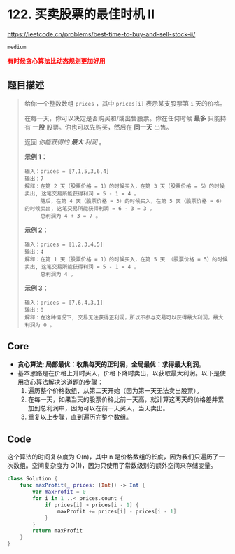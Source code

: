 # 122. 买卖股票的最佳时机 II

https://leetcode.cn/problems/best-time-to-buy-and-sell-stock-ii/

`medium`

**<font color=red>有时候贪心算法比动态规划更加好用</font>**

## 题目描述

> 给你一个整数数组 `prices` ，其中 `prices[i]` 表示某支股票第 `i` 天的价格。
>
> 在每一天，你可以决定是否购买和/或出售股票。你在任何时候 **最多** 只能持有 **一股** 股票。你也可以先购买，然后在 **同一天** 出售。
>
> 返回 *你能获得的 **最大** 利润* 。
>
>  
>
> **示例 1：**
>
> ```
> 输入：prices = [7,1,5,3,6,4]
> 输出：7
> 解释：在第 2 天（股票价格 = 1）的时候买入，在第 3 天（股票价格 = 5）的时候卖出, 这笔交易所能获得利润 = 5 - 1 = 4 。
>      随后，在第 4 天（股票价格 = 3）的时候买入，在第 5 天（股票价格 = 6）的时候卖出, 这笔交易所能获得利润 = 6 - 3 = 3 。
>      总利润为 4 + 3 = 7 。
> ```
>
> **示例 2：**
>
> ```
> 输入：prices = [1,2,3,4,5]
> 输出：4
> 解释：在第 1 天（股票价格 = 1）的时候买入，在第 5 天 （股票价格 = 5）的时候卖出, 这笔交易所能获得利润 = 5 - 1 = 4 。
>      总利润为 4 。
> ```
>
> **示例 3：**
>
> ```
> 输入：prices = [7,6,4,3,1]
> 输出：0
> 解释：在这种情况下, 交易无法获得正利润，所以不参与交易可以获得最大利润，最大利润为 0 。
> ```



## Core

- **贪心算法: 局部最优：收集每天的正利润，全局最优：求得最大利润**。
- 基本思路是在价格上升时买入，价格下降时卖出，以获取最大利润。以下是使用贪心算法解决这道题的步骤：
  1. 遍历整个价格数组，从第二天开始（因为第一天无法卖出股票）。
  2. 在每一天，如果当天的股票价格比前一天高，就计算这两天的价格差并累加到总利润中，因为可以在前一天买入，当天卖出。
  3. 重复以上步骤，直到遍历完整个数组。



## Code

这个算法的时间复杂度为 O(n)，其中 n 是价格数组的长度，因为我们只遍历了一次数组。空间复杂度为 O(1)，因为只使用了常数级别的额外空间来存储变量。

```swift
class Solution {
    func maxProfit(_ prices: [Int]) -> Int {
        var maxProfit = 0
        for i in 1 ..< prices.count {
            if prices[i] > prices[i - 1] {
                maxProfit += prices[i] - prices[i - 1]
            }
        }
        return maxProfit
    }
}
```

